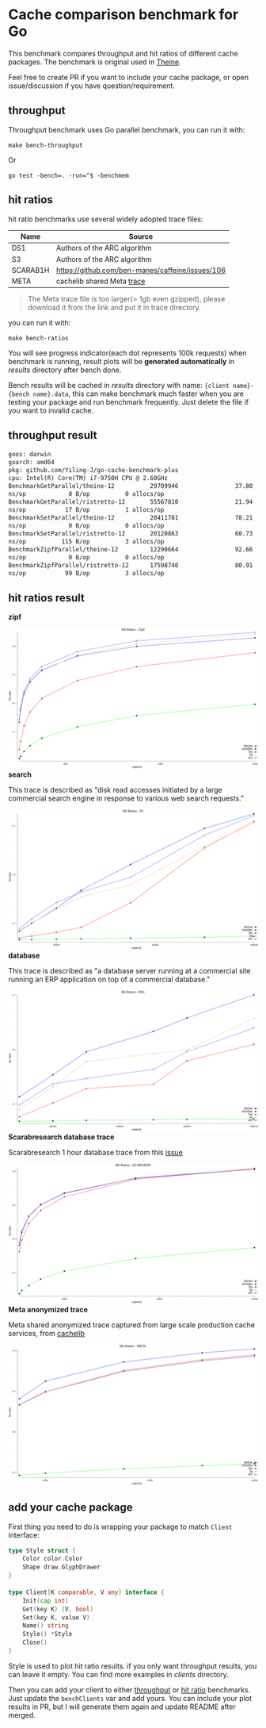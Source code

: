 
# Cache comparison benchmark for Go

This benchmark compares throughput and hit ratios of different cache packages. The benchmark is original used in [Theine](https://github.com/Yiling-J/theine-go).

Feel free to create PR if you want to include your cache package, or open issue/discussion if you have question/requirement.


## throughput

Throughput benchmark uses Go parallel benchmark, you can run it with:
```
make bench-throughput
```

Or

```
go test -bench=. -run=^$ -benchmem
```


## hit ratios

hit ratio benchmarks use several widely adopted trace files:

| Name     | Source                                           |
|----------|--------------------------------------------------|
| DS1      | Authors of the ARC algorithm                     |
| S3       | Authors of the ARC algorithm                     |
| SCARAB1H | https://github.com/ben-manes/caffeine/issues/106 |
| META     | cachelib shared Meta [trace](https://cachelib.org/docs/Cache_Library_User_Guides/Cachebench_FB_HW_eval/#running-cachebench-with-the-trace-workload)                       |

> The Meta trace file is too larger(> 1gb even gzipped), please download it from the link and put it in trace directory.

you can run it with:

```
make bench-ratios
```

You will see progress indicator(each dot represents 100k requests) when benchmark is running, result plots will be **generated automatically** in *results* directory after bench done.

Bench results will be cached in *results* directory with name: `{client name}-{bench name}.data`, this can make benchmark much faster when you are testing your package and run benchmark frequently. Just delete the file if you want to invalid cache.

## throughput result
```
goos: darwin
goarch: amd64
pkg: github.com/Yiling-J/go-cache-benchmark-plus
cpu: Intel(R) Core(TM) i7-9750H CPU @ 2.60GHz
BenchmarkGetParallel/theine-12          29709946                37.80 ns/op            0 B/op          0 allocs/op
BenchmarkGetParallel/ristretto-12       55567810                21.94 ns/op           17 B/op          1 allocs/op
BenchmarkSetParallel/theine-12          20411781                78.21 ns/op            0 B/op          0 allocs/op
BenchmarkSetParallel/ristretto-12       20120863                60.73 ns/op          115 B/op          3 allocs/op
BenchmarkZipfParallel/theine-12         12290664                92.66 ns/op            0 B/op          0 allocs/op
BenchmarkZipfParallel/ristretto-12      17598740                80.91 ns/op           99 B/op          3 allocs/op
```

## hit ratios result

**zipf**

![hit ratios](results/zipf.png)
**search**

This trace is described as "disk read accesses initiated by a large commercial search engine in response to various web search requests."

![hit ratios](results/s3.png)
**database**

This trace is described as "a database server running at a commercial site running an ERP application on top of a commercial database."

![hit ratios](results/ds1.png)
**Scarabresearch database trace**

Scarabresearch 1 hour database trace from this [issue](https://github.com/ben-manes/caffeine/issues/106)

![hit ratios](results/scarab1h.png)
**Meta anonymized trace**

Meta shared anonymized trace captured from large scale production cache services, from [cachelib](https://cachelib.org/docs/Cache_Library_User_Guides/Cachebench_FB_HW_eval/#running-cachebench-with-the-trace-workload)

![hit ratios](results/meta.png)

## add your cache package
First thing you need to do is wrapping your package to match `Client` interface:
```Go
type Style struct {
	Color color.Color
	Shape draw.GlyphDrawer
}

type Client[K comparable, V any] interface {
	Init(cap int)
	Get(key K) (V, bool)
	Set(key K, value V)
	Name() string
	Style() *Style
	Close()
}
```
Style is used to plot hit ratio results. if you only want throughput results, you can leave it empty. You can find more examples in *clients* directory.

Then you can add your client to either [throughput](https://github.com/Yiling-J/go-cache-benchmark-plus/blob/main/benchmark_test.go) or [hit ratio](https://github.com/Yiling-J/go-cache-benchmark-plus/blob/main/hr/main.go) benchmarks. Just update the `benchClients` var and add yours. You can include your plot results in PR, but I will generate them again and update README after merged.



